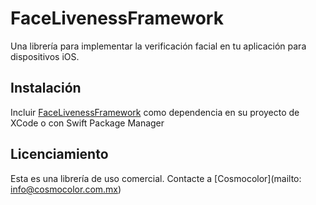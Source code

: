 # FaceLivenessFramework

Una librería para implementar la verificación facial en tu aplicación para dispositivos iOS.

## Instalación 

Incluir  [FaceLivenessFramework](https://github.com/cosmocolor/facelivenessframework-ios.git) como dependencia en su proyecto de XCode o con Swift Package Manager

## Licenciamiento

Esta es una librería de uso comercial. Contacte a [Cosmocolor](mailto: info@cosmocolor.com.mx) 
